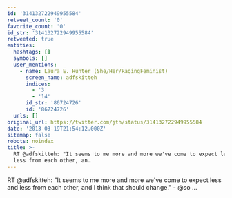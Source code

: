 ```yaml
---
id: '314132722949955584'
retweet_count: '0'
favorite_count: '0'
id_str: '314132722949955584'
retweeted: true
entities:
  hashtags: []
  symbols: []
  user_mentions:
    - name: Laura E. Hunter (She/Her/RagingFeminist)
      screen_name: adfskitteh
      indices:
        - '3'
        - '14'
      id_str: '86724726'
      id: '86724726'
  urls: []
original_url: https://twitter.com/jth/status/314132722949955584
date: '2013-03-19T21:54:12.000Z'
sitemap: false
robots: noindex
title: >-
  RT @adfskitteh: "It seems to me more and more we've come to expect less and
  less from each other, an…
---
```


RT @adfskitteh: "It seems to me more and more we've come to expect less and less from each other, and I think that should change." - @so ...